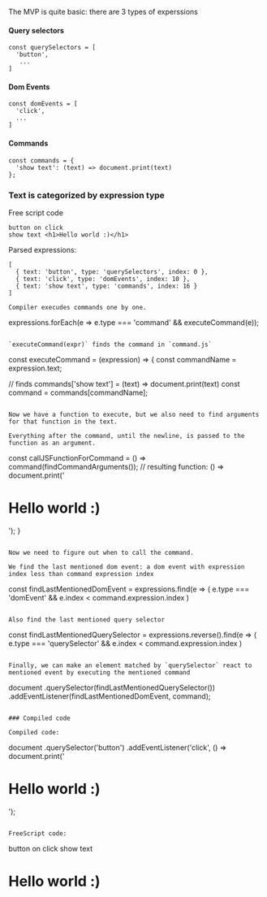The MVP is quite basic: there are 3 types of experssions

#### Query selectors
```
const querySelectors = [
  'button',
   ...
]
```

#### Dom Events
```
const domEvents = [
  'click',
  ...
]
```

#### Commands
```
const commands = {
  'show text': (text) => document.print(text)
};
```

### Text is categorized by expression type
Free script code
```
button on click
show text <h1>Hello world :)</h1>
```

Parsed expressions:
```
[
  { text: 'button', type: 'querySelectors', index: 0 },
  { text: 'click', type: 'domEvents', index: 10 },
  { text: 'show text', type: 'commands', index: 16 }
]

Compiler execudes commands one by one.

```
expressions.forEach(e => e.type === 'command' && executeCommand(e));
```

`executeCommand(expr)` finds the command in `command.js`
```
const executeCommand = (expression) => {
  const commandName = expression.text;

  // finds commands['show text'] = (text) => document.print(text)
  const command = commands[commandName];
```

Now we have a function to execute, but we also need to find arguments for that function in the text.

Everything after the command, until the newline, is passed to the function as an argument.

```
  const callJSFunctionForCommand = () => command(findCommandArguments());
  // resulting function: () => document.print('<h1>Hello world :)</h1>');
}
```

Now we need to figure out when to call the command.

We find the last mentioned dom event: a dom event with expression index less than command expression index

```
const findLastMentionedDomEvent = expressions.find(e => ( 
  e.type === 'domEvent' &&
  e.index < command.expression.index
)
```

Also find the last mentioned query selector
```
const findLastMentionedQuerySelector = expressions.reverse().find(e => ( 
  e.type === 'querySelector' &&
  e.index < command.expression.index
)
```

Finally, we can make an element matched by `querySelector` react to mentioned event by executing the mentioned command

```
document
  .querySelector(findLastMentionedQuerySelector())
  .addEventListener(findLastMentionedDomEvent, command);
```

### Compiled code

Compiled code:
```
document
  .querySelector('button')
  .addEventListener('click', () => document.print('<h1>Hello world :)</h1>');
```

FreeScript code:
```
button on click
show text <h1>Hello world :)</h1>
```
